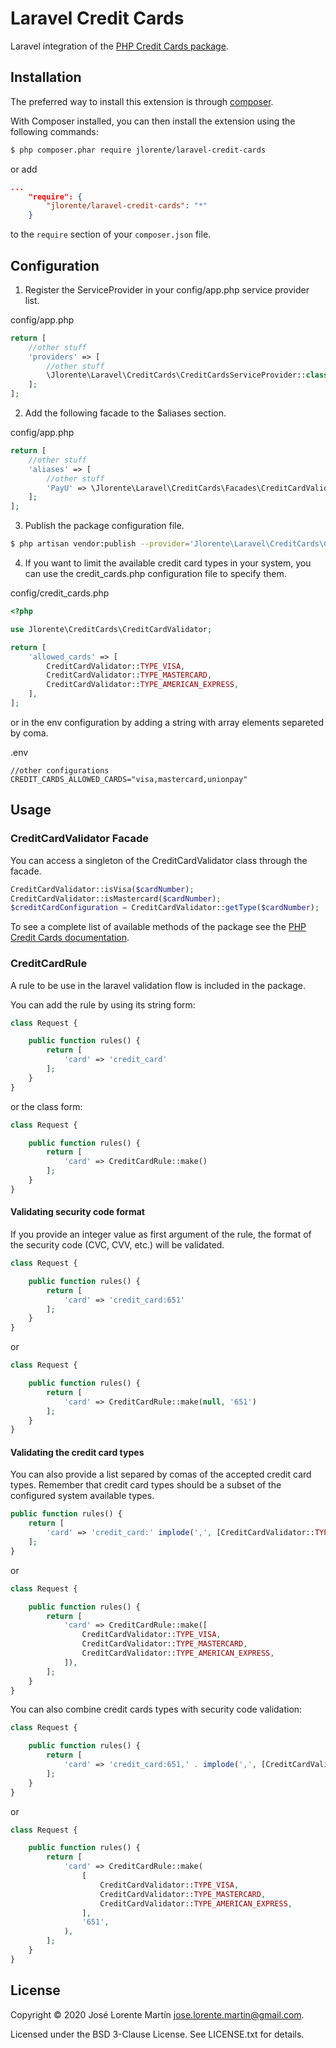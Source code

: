 Laravel Credit Cards
====================

Laravel integration of the [PHP Credit Cards package](https://github.com/jlorente/php-credit-cards).

## Installation

The preferred way to install this extension is through [composer](http://getcomposer.org/download/).

With Composer installed, you can then install the extension using the following commands:

```bash
$ php composer.phar require jlorente/laravel-credit-cards
```

or add 

```json
...
    "require": {
        "jlorente/laravel-credit-cards": "*"
    }
```

to the ```require``` section of your `composer.json` file.

## Configuration

1. Register the ServiceProvider in your config/app.php service provider list.

config/app.php
```php
return [
    //other stuff
    'providers' => [
        //other stuff
        \Jlorente\Laravel\CreditCards\CreditCardsServiceProvider::class,
    ];
];
```

2. Add the following facade to the $aliases section.

config/app.php
```php
return [
    //other stuff
    'aliases' => [
        //other stuff
        'PayU' => \Jlorente\Laravel\CreditCards\Facades\CreditCardValidator::class,
    ];
];
```

3. Publish the package configuration file.

```bash
$ php artisan vendor:publish --provider='Jlorente\Laravel\CreditCards\CreditCardsServiceProvider'
```

4. If you want to limit the available credit card types in your system, you can 
use the credit_cards.php configuration file to specify them.

config/credit_cards.php
```php
<?php

use Jlorente\CreditCards\CreditCardValidator;

return [
    'allowed_cards' => [
        CreditCardValidator::TYPE_VISA,
        CreditCardValidator::TYPE_MASTERCARD,
        CreditCardValidator::TYPE_AMERICAN_EXPRESS,
    ],
];
```
or in the env configuration by adding a string with array elements separeted 
by coma.

.env
```
//other configurations
CREDIT_CARDS_ALLOWED_CARDS="visa,mastercard,unionpay"
```

## Usage

### CreditCardValidator Facade

You can access a singleton of the CreditCardValidator class through the facade.
 
```php
CreditCardValidator::isVisa($cardNumber);
CreditCardValidator::isMastercard($cardNumber);
$creditCardConfiguration = CreditCardValidator::getType($cardNumber);
```

To see a complete list of available methods of the package see the 
[PHP Credit Cards documentation](https://github.com/jlorente/php-credit-cards).

### CreditCardRule 

A rule to be use in the laravel validation flow is included in the package. 

You can add the rule by using its string form:
```php
class Request {

    public function rules() {
        return [
            'card' => 'credit_card'
        ];
    }
}

```

or the class form:

```php
class Request {

    public function rules() {
        return [
            'card' => CreditCardRule::make()
        ];
    }
}
```

#### Validating security code format

If you provide an integer value as first argument of the rule, the format of the 
security code (CVC, CVV, etc.) will be validated.

```php
class Request {

    public function rules() {
        return [
            'card' => 'credit_card:651'
        ];
    }
}
```

or

```php
class Request {

    public function rules() {
        return [
            'card' => CreditCardRule::make(null, '651')
        ];
    }
}
```

#### Validating the credit card types

You can also provide a list separed by comas of the accepted credit card types. 
Remember that credit card types should be a subset of the configured system 
available types.

```php
public function rules() {
    return [
        'card' => 'credit_card:' implode(',', [CreditCardValidator::TYPE_VISA, CreditCardValidator::TYPE_MASTERCARD]),
    ];
}
```

or

```php
class Request {

    public function rules() {
        return [
            'card' => CreditCardRule::make([
                CreditCardValidator::TYPE_VISA, 
                CreditCardValidator::TYPE_MASTERCARD,
                CreditCardValidator::TYPE_AMERICAN_EXPRESS,
            ]),
        ];
    }
}
```

You can also combine credit cards types with security code validation:

```php
class Request {

    public function rules() {
        return [
            'card' => 'credit_card:651,' . implode(',', [CreditCardValidator::TYPE_VISA, CreditCardValidator::TYPE_MASTERCARD]),
        ];
    }
}
```

or

```php
class Request {

    public function rules() {
        return [
            'card' => CreditCardRule::make(
                [
                    CreditCardValidator::TYPE_VISA, 
                    CreditCardValidator::TYPE_MASTERCARD,
                    CreditCardValidator::TYPE_AMERICAN_EXPRESS,
                ], 
                '651',
            ),
        ];
    }
}
```

## License 
Copyright &copy; 2020 José Lorente Martín <jose.lorente.martin@gmail.com>.

Licensed under the BSD 3-Clause License. See LICENSE.txt for details.

